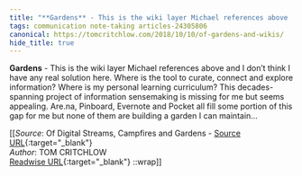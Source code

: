 ```yaml
---
title: "**Gardens** - This is the wiki layer Michael references above ..."
tags: communication note-taking articles-24305806
canonical: https://tomcritchlow.com/2018/10/10/of-gardens-and-wikis/
hide_title: true
---
```


**Gardens** - This is the wiki layer Michael references above and I don’t think I have any real solution here. Where is the tool to curate, connect and explore information? Where is my personal learning curriculum? This decades-spanning project of information sensemaking is missing for me but seems appealing. Are.na, Pinboard, Evernote and Pocket all fill some portion of this gap for me but none of them are building a garden I can maintain…


[[_Source_: Of Digital Streams, Campfires and Gardens - [Source URL](https://tomcritchlow.com/2018/10/10/of-gardens-and-wikis/){:target="_blank"}<br>
_Author_: TOM CRITCHLOW<br>
[Readwise URL](https://readwise.io/open/474848212){:target="_blank"}
::wrap]]